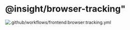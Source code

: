 # @insight/browser-tracking"

![.github/workflows/frontend:browser:tracking.yml](https://github.com/insights-io/Insight/workflows/.github/workflows/frontend:browser:tracking.yml/badge.svg)
